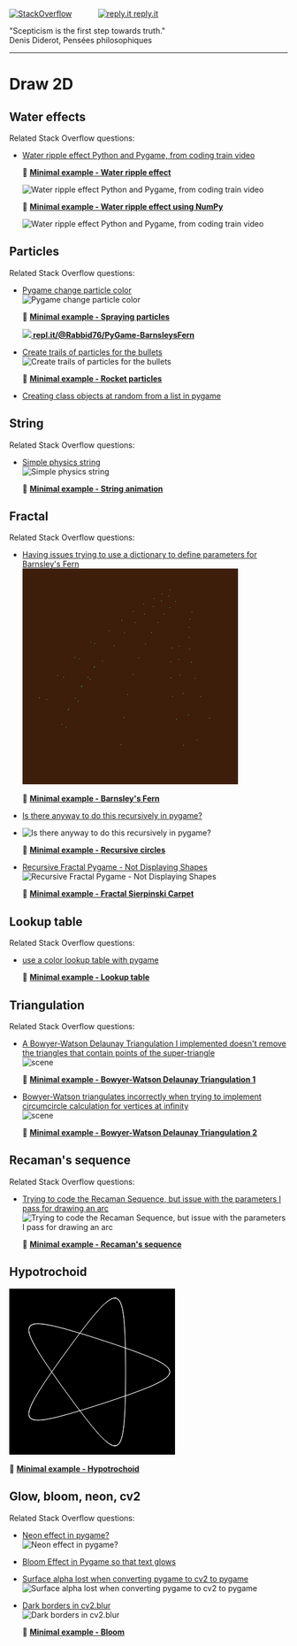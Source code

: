 [![StackOverflow](https://stackexchange.com/users/flair/7322082.png)](https://stackoverflow.com/users/5577765/rabbid76?tab=profile) &nbsp;&nbsp;&nbsp;&nbsp;&nbsp;&nbsp;&nbsp;&nbsp;&nbsp;&nbsp; [![reply.it](../../resource/logo/Repl_it_logo_80.png) reply.it](https://repl.it/repls/folder/PyGame%20Examples)

"Scepticism is the first step towards truth."  
Denis Diderot, Pensées philosophiques

---

# Draw 2D

## Water effects

Related Stack Overflow questions:

- [Water ripple effect Python and Pygame, from coding train video](https://stackoverflow.com/questions/60336688/water-ripple-effect-python-and-pygame-from-coding-train-video/60337269#60337269)  
  
  📁 **[Minimal example - Water ripple effect](../../examples/minimal_examples/pygame_minimal_2D_water_ripple_effect.py)**

  ![Water ripple effect Python and Pygame, from coding train video](https://i.sstatic.net/L0Ct5.gif)

  📁 **[Minimal example - Water ripple effect using NumPy](../../examples/minimal_examples/pygame_minimal_2D_water_ripple_effect_numpy.py)**

  ![Water ripple effect Python and Pygame, from coding train video](https://i.sstatic.net/FfCWu.gif)

## Particles

Related Stack Overflow questions:

- [Pygame change particle color](https://stackoverflow.com/questions/60944070/pygame-change-particle-color/60953697#60953697)  
  ![Pygame change particle color](https://i.sstatic.net/DcHQy.gif)

  📁 **[Minimal example - Spraying particles](../../examples/minimal_examples/pygame_minimal_2D_particles.py)**

  **[![](https://i.sstatic.net/5jD0C.png) repl.it/@Rabbid76/PyGame-BarnsleysFern](https://replit.com/@Rabbid76/PyGame-BarnsleysFern#main.py)**

- [Create trails of particles for the bullets](https://stackoverflow.com/questions/72643317/create-trails-of-paticles-for-the-bullets/72644068#72644068)  
  ![Create trails of particles for the bullets](https://i.sstatic.net/BOiNf.gif)

  📁 **[Minimal example - Rocket particles](../../examples/minimal_examples/pygame_minimal_2D_rocket_particles.py)**

- [Creating class objects at random from a list in pygame](https://stackoverflow.com/questions/73708646/creating-class-objects-at-random-from-a-list-in-pygame/73708729#73708729)

## String

Related Stack Overflow questions:

- [Simple physics string](https://stackoverflow.com/questions/41862541/simple-physics-string/67749043#67749043)  
  ![Simple physics string](https://i.sstatic.net/gNlG0.gif)

  📁 **[Minimal example - String animation](../../examples/minimal_examples/pygame_minimal_2D_string_animation.py)**

## Fractal

Related Stack Overflow questions:

- [Having issues trying to use a dictionary to define parameters for Barnsley's Fern](https://stackoverflow.com/questions/56913062/having-issues-trying-to-use-a-dictionary-to-define-parameters-for-barnsleys-fer)  
  ![Having issues trying to use a dictionary to define parameters for Barnsley's Fern](../../screenshot/pygame_minimal_2D_barnsleys_fern.gif)

  📁 **[Minimal example - Barnsley's Fern](../../examples/minimal_examples/pygame_minimal_2D_barnsleys_fern.py)**

- [Is there anyway to do this recursively in pygame?](https://stackoverflow.com/questions/59455641/is-there-anyway-to-do-this-recursively-in-pygame/59456232#59456232)  
- ![Is there anyway to do this recursively in pygame?](https://i.sstatic.net/fyYSY.png)

  📁 **[Minimal example - Recursive circles](../../examples/minimal_examples/pygame_minimal_2D_recursive_circles.py)**

- [Recursive Fractal Pygame - Not Displaying Shapes](https://stackoverflow.com/questions/30140671/recursive-fractal-pygame-not-displaying-shapes/69036894#69036894)  
  ![Recursive Fractal Pygame - Not Displaying Shapes](https://i.sstatic.net/RxK8x.gif)  

  📁 **[Minimal example - Fractal Sierpinski Carpet](../../examples/minimal_examples/pygame_minimal_2D_fractal_sierpinski_carpet.py)**

## Lookup table

Related Stack Overflow questions:

- [use a color lookup table with pygame](https://stackoverflow.com/questions/63748651/use-a-color-lookup-table-with-pygame/64198152#64198152)

  📁 **[Minimal example - Lookup table](../../examples/minimal_examples/pygame_minimal_2D_lookup_table.py)**

## Triangulation

Related Stack Overflow questions:

- [A Bowyer-Watson Delaunay Triangulation I implemented doesn't remove the triangles that contain points of the super-triangle](https://stackoverflow.com/questions/58116412/a-bowyer-watson-delaunay-triangulation-i-implemented-doesnt-remove-the-triangle/58122991#58122991)  
  ![scene](https://i.sstatic.net/Cogod.png)

  📁 **[Minimal example - Bowyer-Watson Delaunay Triangulation 1](../../examples/minimal_examples/pygame_minimal_2D_bowyer_watson_delyunay_triangulation_1.py)**

- [Bowyer-Watson triangulates incorrectly when trying to implement circumcircle calculation for vertices at infinity](https://stackoverflow.com/questions/58203812/bowyer-watson-triangulates-incorrectly-when-trying-to-implement-circumcircle-cal/58205019#58205019)  
  ![scene](https://i.sstatic.net/4NMrx.png)

  📁 **[Minimal example - Bowyer-Watson Delaunay Triangulation 2](../../examples/minimal_examples/pygame_minimal_2D_bowyer_watson_delyunay_triangulation_2.py)**

## Recaman's sequence

Related Stack Overflow questions:

- [Trying to code the Recaman Sequence, but issue with the parameters I pass for drawing an arc](https://stackoverflow.com/questions/54384422/trying-to-code-the-recaman-sequence-but-issue-with-the-parameters-i-pass-for-dr/54386695#54386695)  
  ![Trying to code the Recaman Sequence, but issue with the parameters I pass for drawing an arc](https://i.sstatic.net/R77eo.png)

  📁 **[Minimal example - Recaman's sequence](../../examples/minimal_examples/pygame_minimal_2D_racamans_sequence.py)**

## Hypotrochoid

![Minimal example - Hypotrochoid](../../screenshot/hypotrochoid.png)

📁 **[Minimal example - Hypotrochoid](../../examples/minimal_examples/pygame_minimal_2D_hypotrochoid.py)**

## Glow, bloom, neon, cv2

Related Stack Overflow questions:

- [Neon effect in pygame?](https://stackoverflow.com/questions/67933919/neon-effect-in-pygame/67934335#67934335)  
  ![Neon effect in pygame?](https://i.sstatic.net/RN95m.png)

- [Bloom Effect in Pygame so that text glows](https://stackoverflow.com/questions/67561142/bloom-effect-in-pygame-so-that-text-glows)

- [Surface alpha lost when converting pygame to cv2 to pygame](https://stackoverflow.com/questions/69888520/surface-alpha-lost-when-converting-pygame-to-cv2-to-pygame/69888915#69888915)  
  ![Surface alpha lost when converting pygame to cv2 to pygame](https://i.sstatic.net/TDMno.png)  
- [Dark borders in cv2.blur](https://stackoverflow.com/questions/69977901/dark-borders-in-cv2-blur/69981313#69981313)  
  ![Dark borders in cv2.blur](https://i.sstatic.net/u84RH.png)

  📁 **[Minimal example - Bloom](../../examples/minimal_examples/pygame_minimal_2D_bloom.py)**
